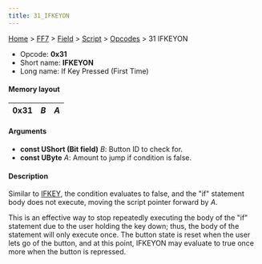 ```yaml
---
title: 31_IFKEYON
---
```


[Home](../../../../Main_Page.md) > [FF7](../../../../FF7.md) > [Field](../../../Field.md) > [Script](../../Script.md) > [Opcodes](../Opcodes.md) > 31 IFKEYON

-   Opcode: **0x31**
-   Short name: **IFKEYON**
-   Long name: If Key Pressed (First Time)

#### Memory layout

| 0x31 | *B* | *A* |
|------|-----|-----|

#### Arguments

-   **const UShort (Bit field)** *B*: Button ID to check for.
-   **const UByte** *A*: Amount to jump if condition is false.

#### Description

Similar to [IFKEY](30_IFKEY.md), the condition evaluates to false, and the "if" statement body does not execute, moving the script pointer forward by *A*.

This is an effective way to stop repeatedly executing the body of the "if" statement due to the user holding the key down; thus, the body of the statement will only execute once. The button state is reset when the user lets go of the button, and at this point, IFKEYON may evaluate to true once more when the button is repressed.
